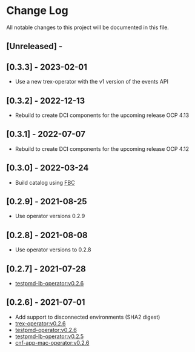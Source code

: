 # Change Log

All notable changes to this project will be documented in this file.

## [Unreleased] -

## [0.3.3] - 2023-02-01

- Use a new trex-operator with the v1 version of the events API

## [0.3.2] - 2022-12-13

- Rebuild to create DCI components for the upcoming release OCP 4.13

## [0.3.1] - 2022-07-07

- Rebuild to create DCI components for the upcoming release OCP 4.12

## [0.3.0] - 2022-03-24

- Build catalog using [FBC](https://github.com/redhat-openshift-ecosystem/community-operators-prod/discussions/512)

## [0.2.9] - 2021-08-25

- Use operator versions 0.2.9

## [0.2.8] - 2021-08-08

- Use operator versions to 0.2.8

## [0.2.7] - 2021-07-28

- [testpmd-lb-operator:v0.2.6](https://github.com/rh-nfv-int/testpmd-lb-operator/blob/master/CHANGELOG.md#026---2021-07-28)

## [0.2.6] - 2021-07-01

- Add support to disconnected environments (SHA2 digest)
- [trex-operator:v0.2.6](https://github.com/rh-nfv-int/trex-operator/blob/master/CHANGELOG.md#026---2021-06-29)
- [testpmd-operator:v0.2.6](https://github.com/rh-nfv-int/testpmd-operator/blob/master/CHANGELOG.md#026---2021-06-21)
- [testpmd-lb-operator:v0.2.5](https://github.com/rh-nfv-int/testpmd-lb-operator/blob/master/CHANGELOG.md#025---2021-06-29)
- [cnf-app-mac-operator:v0.2.6](https://github.com/rh-nfv-int/cnf-app-mac-operator/blob/master/CHANGELOG.md#026---2021-07-01)
